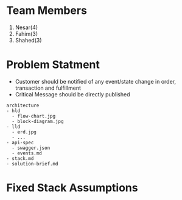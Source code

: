 # Team Members

1. Nesar(4)
2. Fahim(3)
3. Shahed(3)

# Problem Statment

- Customer should be notified of any event/state change in order, transaction and fulfillment
- Critical Message should be directly published

```
architecture
- hld
  - flow-chart.jpg
  - block-diagram.jpg
- lld
  - erd.jpg
  - ...
- api-spec
  - swagger.json
  - events.md
- stack.md
- solution-brief.md
```

# Fixed Stack Assumptions

